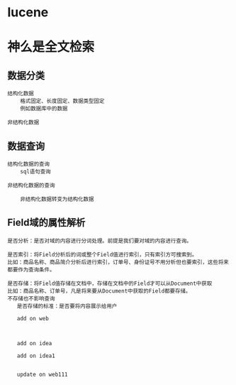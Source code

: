# lucene 
# 神么是全文检索

## 数据分类

    结构化数据
        格式固定、长度固定、数据类型固定
        例如数据库中的数据
        
    非结构化数据
    
##  数据查询
    
    结构化数据的查询
        sql语句查询
        
    非结构化数据的查询
        
        非结构化数据转变为结构化数据
        
        
## Field域的属性解析

    是否分析：是否对域的内容进行分词处理。前提是我们要对域的内容进行查询。
    
    是否索引：将Field分析后的词或整个Field值进行索引，只有索引方可搜索到。
    比如：商品名称、商品简介分析后进行索引，订单号、身份证号不用分析但也要索引，这些将来都要作为查询条件。
    
    是否存储：将Field值存储在文档中，存储在文档中的Field才可以从Document中获取
    比如：商品名称、订单号，凡是将来要从Document中获取的Field都要存储。
    不存储也不影响查询
       是否存储的标准：是否要将内容展示给用户
       
       add on web


       
       add on idea
       
       add on idea1
       
       
       update on web111
       
